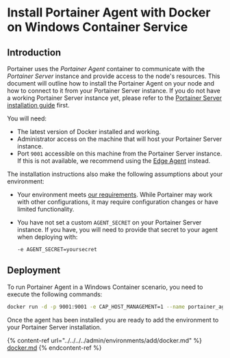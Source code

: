 # Install Portainer Agent with Docker on Windows Container Service

## Introduction

Portainer uses the _Portainer Agent_ container to communicate with the _Portainer Server_ instance and provide access to the node's resources. This document will outline how to install the Portainer Agent on your node and how to connect to it from your Portainer Server instance. If you do not have a working Portainer Server instance yet, please refer to the [Portainer Server installation guide](../../server/docker/wcs.md) first.

You will need:

* The latest version of Docker installed and working.
* Administrator access on the machine that will host your Portainer Server instance.
* Port `9001` accessible on this machine from the Portainer Server instance. If this is not available, we recommend using the [Edge Agent](../edge.md) instead.

The installation instructions also make the following assumptions about your environment:

* Your environment meets [our requirements](../../../requirements-and-prerequisites.md). While Portainer may work with other configurations, it may require configuration changes or have limited functionality.
*   You have not set a custom `AGENT_SECRET` on your Portainer Server instance. If you have, you will need to provide that secret to your agent when deploying with:

    `-e AGENT_SECRET=yoursecret`

## Deployment

To run Portainer Agent in a Windows Container scenario, you need to execute the following commands:

```bash
docker run -d -p 9001:9001 -e CAP_HOST_MANAGEMENT=1 --name portainer_agent --restart=always -v C:\:C:\host -v C:\ProgramData\docker\volumes:C:\ProgramData\docker\volumes -v \\.\pipe\docker_engine:\\.\pipe\docker_engine portainer/agent:2.12.0
```

Once the agent has been installed you are ready to add the environment to your Portainer Server installation.&#x20;

{% content-ref url="../../../../admin/environments/add/docker.md" %}
[docker.md](../../../../admin/environments/add/docker.md)
{% endcontent-ref %}
